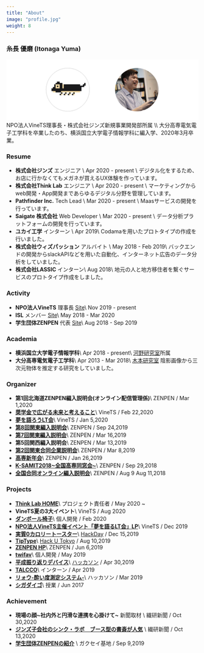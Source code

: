 ```yaml
---
title: "About"
image: "profile.jpg"
weight: 8
---
```


### 糸長 優磨 (Itonaga Yuma)
<img src="about.png" class="img-none-shadow">
NPO法人VineTS理事長・株式会社ジンズ新規事業開発部所属 \\
大分高専電気電子工学科を卒業したのち、横浜国立大学電子情報学科に編入学、2020年3月卒業。


### Resume <i class="fas fa-briefcase"></i>
- **株式会社ジンズ** エンジニア \\
  Apr 2020 - present \\
  デジタル化をするため、お店に行かなくてもメガネが買えるUX体験を作っています。
- **株式会社Think Lab** エンジニア \\
  Apr 2020 - present \\
  マーケティングからweb開発・App開発まであらゆるデジタル分野を管理しています。
- **Pathfinder Inc.** Tech Lead \\
  Mar 2020 - present \\
  Maasサービスの開発を行っています。
- **Saigate 株式会社** Web Developer \\
  Mar 2020 - present \\
  データ分析プラットフォームの開発を行っています。
- **ユカイ工学** インターン \\
  Apr 2019\\
  Codamaを用いたプロトタイプの作成を行いました。
- **株式会社ウィズパッション** アルバイト \\
  May 2018 - Feb 2019\\
  バックエンドの開発からslackAPIなどを用いた自動化、インターネット広告のデータ分析をしていました。
- **株式会社LASSIC** インターン\\
  Aug 2018\\
  地元の人と地方移住者を繋ぐサービスのプロトタイプ作成をしました。

### Activity <i class="fas fa-flag"></i>
- **NPO法人VineTS** 理事長 [Site](https://vinets.kibe.la/shared/entries/28071624-8b04-4f83-b3aa-79f7d4770cc9)\\
  Nov 2019 - present
- **ISL** メンバー [Site](https://ynu-isc-isl2015.jimdofree.com/)\\
  May 2018 - Mar 2020
- **学生団体ZENPEN** 代表 [Site](https://www.zenpen-kosen.com/)\\
  Aug 2018 - Sep 2019

### Academia <i class="fas fa-user-graduate"></i>
- **横浜国立大学電子情報学科**\\
  Apr 2018 - present\\
  [河野研究室](http://www.kohnolab.dnj.ynu.ac.jp/)所属
- **大分高専電気電子工学科**\\
  Apr 2013 - Mar 2018\\
  [木本研究室](https://www.kimotolab.ml/) 陰影画像から三次元物体を推定する研究をしていました。

### Organizer <i class="fas fa-user-alt"></i>
- **第1回北海道ZENPEN編入説明会(オンライン配信管理係)**\\
  ZENPEN / Mar 1,2020
- **[奨学金で広がる未来と考えること](https://vinets.connpass.com/event/165888/?fbclid=IwAR2Ks8v9GV6VekZCTXNaqkXond_kVlZw7xU2Tsx0TWgVAYcaaywlx2UxaXY)**\\
  VineTS / Feb 22,2020
- **[夢を語ろうLT会](https://yuma1100.github.io/tell_a_dream_LT/index.html)**\\
  VineTS / Jan 5,2020
- **[第8回関東編入説明会](https://www.zenpen-kosen.com/blog/report-jobhunting3rd/)**\\
  ZENPEN / Sep 24,2019
- **[第7回関東編入説明会](https://www.zenpen-kosen.com/blog/transferconf-7th-tokyo/)**\\
  ZENPEN / Mar 16,2019
- **第5回関西編入説明会**\\
  ZENPEN / Mar 13,2019
- **[第2回関東合同企業説明会](https://www.zenpen-kosen.com/blog/report-jobhunting3rd/)**\\
  ZENPEN / Mar 8,2019
- **[高専新年会](https://www.zenpen-kosen.com/blog/events2018-1/)**\\
  ZENPEN / Jan 26,2019
- **[K-SAMIT2018~全国高専同窓会~](https://ksamit.doorkeeper.jp/events/79554)**\\
  ZENPEN / Sep 29,2018
- **[全国合同オンライン編入説明会](https://www.zenpen-kosen.com/blog/event-online01/)**\\
  ZENPEN / Aug 9 Aug 11,2018

### Projects <i class="fas fa-wrench"></i>
- **[Think Lab HOME](https://thinklab.jins.com/jp/ja/home/)**\\
  プロジェクト責任者 / May 2020 ~
- **VineTS夏の3大イベント**\\
  VineTS / Aug 2020
- **[ダンボール椅子](../projects/cardboardchair/)**\\
  個人開発 / Feb 2020
- **[NPO法人VineTS主催イベント「夢を語るLT会」LP](../projects/2019dream_lt_lp/)**\\
  VineTS / Dec 2019
- **[実質0カロリートースター](../projects/0caltoaster/)**\\
  [HackDay](https://hackday.jp/) / Dec 15,2019
- **[TipType](../projects/tiptype/)**\\
  [Hack U Tokyo](https://hacku.yahoo.co.jp/hacku2019tokyo/) / Aug 10,2019
- **[ZENPEN HP](../projects/zenpen_hp/)**\\
  ZENPEN / Jun 6,2019
- **[twifav](../projects/twifav/)**\\
  個人開発 / May 2019
- **[平成振り返りデバイス](../projects/lookbackheise/)**\\
  [ハッカソン](https://www.cyberagent.co.jp/careers/students/event/detail/id=22909) / Apr 30,2019
- **[TALCCO](../projects/talcco/)**\\
  インターン / Apr 2019
- **[リォウ-酔い度測定システム-](../projects/alcoholsensor/)**\\
  ハッカソン / Mar 2019
- **[シガダイゴ](../projects/shigadaigo/)**\\
  授業 / Jun 2017

### Achievement <i class="fas fa-star-half"></i>
- **現場の顔~社内外と円滑な連携を心掛けて~** 新聞取材 \\
  繊研新聞 / Oct 30,2020
- **[ジンズ子会社のシンク・ラボ　ブース型の書斎が人気](https://senken.co.jp/posts/thinklab-201013)** \\
  繊研新聞 / Oct 13,2020
- **[学生団体ZENPENの紹介](https://gakusei-kichi.com/?p=46286)** \\
  ガクセイ基地 / Sep 9,2019